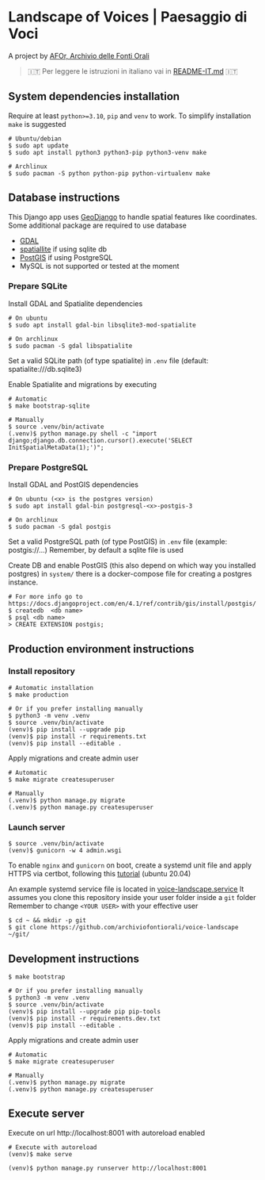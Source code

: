 # Landscape of Voices | Paesaggio di Voci
A project by [AFOr, Archivio delle Fonti Orali](https://afor.dev)

> 🇮🇹 Per leggere le istruzioni in italiano vai in [README-IT.md](/README-it.md) 🇮🇹 

## System dependencies installation
Require at least `python>=3.10`, `pip` and `venv` to work.
To simplify installation `make` is suggested

```shell
# Ubuntu/debian
$ sudo apt update
$ sudo apt install python3 python3-pip python3-venv make

# Archlinux
$ sudo pacman -S python python-pip python-virtualenv make
```

## Database instructions
This Django app uses [GeoDjango](https://docs.djangoproject.com/en/4.1/ref/contrib/gis/tutorial/) 
to handle spatial features like coordinates. Some additional package are required to use database
- [GDAL](https://gdal.org/) 
- [spatiallite](https://docs.djangoproject.com/en/4.1/ref/contrib/gis/install/spatialite/) if using sqlite db
- [PostGIS](https://docs.djangoproject.com/en/4.1/ref/contrib/gis/install/postgis/) if using PostgreSQL
- MySQL is not supported or tested at the moment 

### Prepare SQLite
Install GDAL and Spatialite dependencies
```shell
# On ubuntu
$ sudo apt install gdal-bin libsqlite3-mod-spatialite

# On archlinux
$ sudo pacman -S gdal libspatialite
```

Set a valid SQLite path (of type spatialite) in `.env` file (default: spatialite:///db.sqlite3)

Enable Spatialite and migrations by executing 
```shell
# Automatic
$ make bootstrap-sqlite

# Manually
$ source .venv/bin/activate
(.venv)$ python manage.py shell -c "import django;django.db.connection.cursor().execute('SELECT InitSpatialMetaData(1);')";
```

### Prepare PostgreSQL
Install GDAL and PostGIS dependencies
```shell
# On ubuntu (<x> is the postgres version)
$ sudo apt install gdal-bin postgresql-<x>-postgis-3  

# On archlinux
$ sudo pacman -S gdal postgis
```

Set a valid PostgreSQL path (of type PostGIS) in `.env` file (example: postgis://...)
Remember, by default a sqlite file is used

Create DB and enable PostGIS (this also depend on which way you installed postgres)
in `system/` there is a docker-compose file for creating a postgres instance.
```shell
# For more info go to https://docs.djangoproject.com/en/4.1/ref/contrib/gis/install/postgis/
$ createdb  <db name>
$ psql <db name>
> CREATE EXTENSION postgis;
```

## Production environment instructions

### Install repository
```shell
# Automatic installation
$ make production

# Or if you prefer installing manually
$ python3 -m venv .venv
$ source .venv/bin/activate
(venv)$ pip install --upgrade pip
(venv)$ pip install -r requirements.txt
(venv)$ pip install --editable .
```

Apply migrations and create admin user
```shell
# Automatic
$ make migrate createsuperuser

# Manually
(.venv)$ python manage.py migrate
(.venv)$ python manage.py createsuperuser
```

### Launch server
```shell
$ source .venv/bin/activate
(venv)$ gunicorn -w 4 admin.wsgi
```

To enable `nginx` and `gunicorn` on boot, create a systemd unit file and apply HTTPS via 
certbot, following this 
[tutorial](https://www.digitalocean.com/community/tutorials/how-to-serve-flask-applications-with-gunicorn-and-nginx-on-ubuntu-20-04)
(ubuntu 20.04) 

An example systemd service file is located in [voice-landscape.service](/system/voice-landscape.service)
It assumes you clone this repository inside your user folder inside a `git` folder
Remember to change `<YOUR USER>` with your effective user

```shell
$ cd ~ && mkdir -p git 
$ git clone https://github.com/archiviofontiorali/voice-landscape ~/git/
```


## Development instructions

```shell
$ make bootstrap

# Or if you prefer installing manually
$ python3 -m venv .venv
$ source .venv/bin/activate
(venv)$ pip install --upgrade pip pip-tools
(venv)$ pip install -r requirements.dev.txt
(venv)$ pip install --editable .
```

Apply migrations and create admin user
```shell
# Automatic
$ make migrate createsuperuser

# Manually
(.venv)$ python manage.py migrate
(.venv)$ python manage.py createsuperuser
```

## Execute server
Execute on url http://localhost:8001 with autoreload enabled
```shell
# Execute with autoreload
(venv)$ make serve

(venv)$ python manage.py runserver http://localhost:8001
```